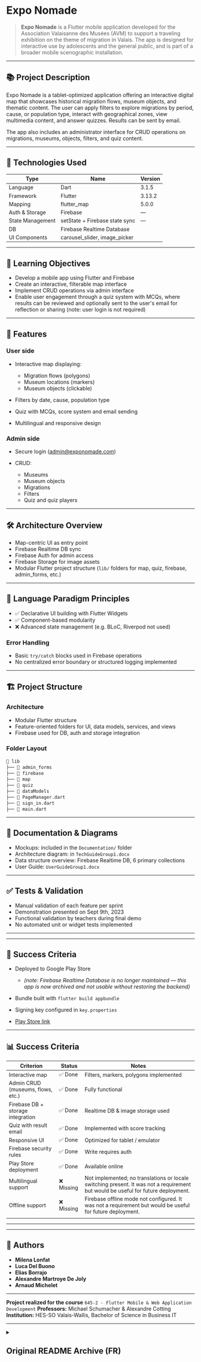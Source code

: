 # Expo Nomade

> **Expo Nomade** is a Flutter mobile application developed for the Association Valaisanne des Musées (AVM) to support a traveling exhibition on the theme of migration in Valais. The app is designed for interactive use by adolescents and the general public, and is part of a broader mobile scenographic installation.

---

## 📚 Project Description

Expo Nomade is a tablet-optimized application offering an interactive digital map that showcases historical migration flows, museum objects, and thematic content. The user can apply filters to explore migrations by period, cause, or population type, interact with geographical zones, view multimedia content, and answer quizzes. Results can be sent by email.

The app also includes an administrator interface for CRUD operations on migrations, museums, objects, filters, and quiz content.

---

## 🧪 Technologies Used

| Type             | Name                            | Version |
| ---------------- | ------------------------------- | ------- |
| Language         | Dart                            | 3.1.5   |
| Framework        | Flutter                         | 3.13.2  |
| Mapping          | flutter\_map                    | 5.0.0   |
| Auth & Storage   | Firebase                        | —       |
| State Management | setState + Firebase state sync  | —       |
| DB               | Firebase Realtime Database      |         |
| UI Components    | carousel\_slider, image\_picker |         |

---

## 🌟 Learning Objectives

* Develop a mobile app using Flutter and Firebase
* Create an interactive, filterable map interface
* Implement CRUD operations via admin interface
* Enable user engagement through a quiz system with MCQs, where results can be reviewed and optionally sent to the user's email for reflection or sharing (note: user login is not required)

---

## 🔧 Features

### User side

* Interactive map displaying:

  * Migration flows (polygons)
  * Museum locations (markers)
  * Museum objects (clickable)
* Filters by date, cause, population type
* Quiz with MCQs, score system and email sending
* Multilingual and responsive design

### Admin side

* Secure login ([admin@exponomade.com](mailto:admin@exponomade.com))
* CRUD:

  * Museums
  * Museum objects
  * Migrations
  * Filters
  * Quiz and quiz players

---

## 🛠️ Architecture Overview

* Map-centric UI as entry point
* Firebase Realtime DB sync
* Firebase Auth for admin access
* Firebase Storage for image assets
* Modular Flutter project structure (`lib/` folders for map, quiz, firebase, admin\_forms, etc.)

---

## 🧠 Language Paradigm Principles

* ✅ Declarative UI building with Flutter Widgets
* ✅ Component-based modularity
* ❌ Advanced state management (e.g. BLoC, Riverpod not used)

### Error Handling

* Basic `try/catch` blocks used in Firebase operations
* No centralized error boundary or structured logging implemented

---

## 🏗 Project Structure

### Architecture

* Modular Flutter structure
* Feature-oriented folders for UI, data models, services, and views
* Firebase used for DB, auth and storage integration

### Folder Layout

```
📁 lib
├── 📁 admin_forms
├── 📁 firebase
├── 📁 map
├── 📁 quiz
├── 📁 dataModels
├── 📄 PageManager.dart
├── 📄 sign_in.dart
├── 📄 main.dart
```

---

## 📘 Documentation & Diagrams

* Mockups: included in the `Documentation/` folder
* Architecture diagram: in `TechGuideGroup1.docx`
* Data structure overview: Firebase Realtime DB, 6 primary collections
* User Guide: `UserGuideGroup1.docx`

---

## ✅ Tests & Validation

* Manual validation of each feature per sprint
* Demonstration presented on Sept 9th, 2023
* Functional validation by teachers during final demo
* No automated unit or widget tests implemented

---

---

## 📌 Success Criteria

* Deployed to Google Play Store&#x20;

  * *(note: Firebase Realtime Database is no longer maintained — this app is now archived and not usable without restoring the backend)*
* Bundle built with `flutter build appbundle`
* Signing key configured in `key.properties`
* [Play Store link](https://play.google.com/store/apps/details?id=ch.hevs.expo_nomade)

---

## 📊 Success Criteria

| Criterion                         | Status    | Notes                                                                                                                             |
| --------------------------------- | --------- | --------------------------------------------------------------------------------------------------------------------------------- |
| Interactive map                   | ✅ Done    | Filters, markers, polygons implemented                                                                                            |
| Admin CRUD (museums, flows, etc.) | ✅ Done    | Fully functional                                                                                                                  |
| Firebase DB + storage integration | ✅ Done    | Realtime DB & image storage used                                                                                                  |
| Quiz with result email            | ✅ Done    | Implemented with score tracking                                                                                                   |
| Responsive UI                     | ✅ Done    | Optimized for tablet / emulator                                                                                                   |
| Firebase security rules           | ✅ Done    | Write requires auth                                                                                                               |
| Play Store deployment             | ✅ Done    | Available online                                                                                                                  |
| Multilingual support              | ❌ Missing | Not implemented; no translations or locale switching present. It was not a requirement but would be useful for future deployment. |
| Offline support                   | ❌ Missing | Firebase offline mode not configured. It was not a requirement but would be useful for future deployment.                         |
|                                   |           |                                                                                                                                   |

---

---

## 👤 Authors

* **Milena Lonfat**
* **Luca Del Buono**
* **Elias Borrajo**
* **Alexandre Martroye De Joly**
* **Arnaud Michelet**

---

**Project realized for the course** `645-2 - Flutter Mobile & Web Application Development` **Professors:** Michael Schumacher & Alexandre Cotting
**Institution:** HES-SO Valais-Wallis, Bachelor of Science in Business IT








---



<details>
  <summary>
   <h2>Original README Archive (FR)</h2>
  </summary>

# expo_nomade

Module 642-2

## Documentation
All the documentation of the project is available in the [Documentation](Documentation) folder.

## Getting Started

This project is a starting point for a Flutter application.

A few resources to get you started if this is your first Flutter project:

- [Lab: Write your first Flutter app](https://docs.flutter.dev/get-started/codelab)
- [Cookbook: Useful Flutter samples](https://docs.flutter.dev/cookbook)

For help getting started with Flutter development, view the
[online documentation](https://docs.flutter.dev/), which offers tutorials,
samples, guidance on mobile development, and a full API reference.

## Installation 
1) Installer Flutter sur la machine
2) Installer Android Studio
3) Installer les plugins Flutter et Dart sur Android Studio
4) Clone le projet depuis Git
5) Crée un émulateur Android sur Android Studio
   - ![img.png](ressources/images/01_Device.png)
   - ![img.png](ressources/images/02_API_Tiramisu.png)
   - ![img.png](ressources/images/03_Resume.png)
6) Lancer l'émulateur
7) Lancer le projet depuis Android Studio sur l'émulateur Android 
---



</details>

